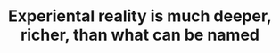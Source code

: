 ---
title: Experiental reality is much deeper, richer, than what can be named
tags: buddhism experience
---